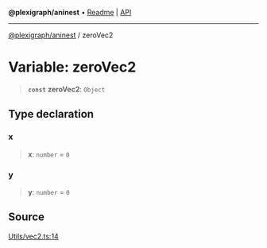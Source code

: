 **@plexigraph/aninest** • [Readme](../README.md) \| [API](../globals.md)

***

[@plexigraph/aninest](../README.md) / zeroVec2

# Variable: zeroVec2

> **`const`** **zeroVec2**: `Object`

## Type declaration

### x

> **x**: `number` = `0`

### y

> **y**: `number` = `0`

## Source

[Utils/vec2.ts:14](https://github.com/plexigraph/aninest/blob/b607a0c/src/Utils/vec2.ts#L14)
